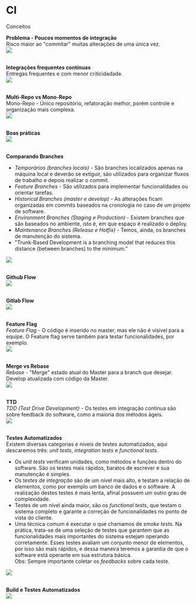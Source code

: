 # CI<br>
Conceitos<br>

**Problema - Poucos momentos de integração**<br>
Risco maior ao "commitar" muitas alterações de uma única vez.<br>
<kbd>
    <img src="https://github.com/fabiokerber/CI_CD/blob/main/img/030120221105.png">
</kbd>
<br />
<br />

**Integrações frequentes contínuas**<br>
Entregas frequentes e com menor criticidadade.<br>
<kbd>
    <img src="https://github.com/fabiokerber/CI_CD/blob/main/img/030120221107.png">
</kbd>
<br />
<br />

**Multi-Repo vs Mono-Repo**<br>
Mono-Repo - Único repositório, refatoração melhor, porém controle e organização mais complexa.<br>
<kbd>
    <img src="https://github.com/fabiokerber/CI_CD/blob/main/img/030120221111.png">
</kbd>
<br />
<br />

**Boas práticas**<br>
<kbd>
    <img src="https://github.com/fabiokerber/CI_CD/blob/main/img/030120221119.jpg">
</kbd>
<br />
<br />

**Comparando Branches**<br>
- *Temporários (branches locais)* - São branches localizados apenas na máquina local e deverão se extiguir, são utilizados para organizar fluxos de trabalho e depois realizar o commit.<br>
- *Feature Branches* - São utilizados para implementar funcionalidades ou orientar tarefas.<br>
- *Historical Branches (master e develop)* - As alterações ficam organizadas em commits baseados na cronologia no caso de um projeto de software.<br>
- *Environment Branches (Staging e Production)* - Existem branches que são baseados no ambiente, isto é, em que espaço é realizado o deploy.<br>
- *Maintenance Branches (Release e Hotfix)* - Temos, ainda, os branches de manutenção do sistema.<br>
- "Trunk-Based Development is a branching model that reduces this distance (between branches) to the minimum."<br>
<kbd>
    <img src="https://github.com/fabiokerber/CI_CD/blob/main/img/030120221135.jpg">
</kbd>
<br />
<br />

**Github Flow**<br>
<kbd>
    <img src="https://github.com/fabiokerber/CI_CD/blob/main/img/030120221157.JPG">
</kbd>
<br />
<br />

**Gitlab Flow**<br>
<kbd>
    <img src="https://github.com/fabiokerber/CI_CD/blob/main/img/030120221200.JPG">
</kbd>
<br />
<br />

**Feature Flag**<br>
*Feature Flag* - O código é inserido no master, mas ele não é visível para a equipe. O Feature flag serve também para testar funcionalidades, por exemplo.<br>
<kbd>
    <img src="https://github.com/fabiokerber/CI_CD/blob/main/img/030120221308.JPG">
</kbd>
<br />
<br />

**Merge vs Rebase**<br>
*Rebase* - "Merge" estado atual do Master para a branch que desejar. Develop atualizada com código da Master.<br>
<kbd>
    <img src="https://github.com/fabiokerber/CI_CD/blob/main/img/030120221319.JPG">
</kbd>
<br />
<br />

**TTD**<br>
*TDD (Test Drive Development)* - Os testes em integração contínua são sobre feedback do software, como a maioria dos métodos ágeis.<br>
<kbd>
    <img src="https://github.com/fabiokerber/CI_CD/blob/main/img/030120221329.JPG">
</kbd>
<br />
<br />

**Testes Automatizados**<br>
Existem diversas categorias e níveis de testes automatizados, aqui descaremos três: *unit tests*, *integration tests* e *functional tests*.<br>
- Os *unit tests* verificam unidades, como métodos e funções dentro do software. São os testes mais rápidos, baratos de escrever e sua manutenção é simples.<br>
- Os *testes de integração* são de um nível mais alto, e testam a relação de elementos, como por exemplo um banco de dados e o software. A realização destes testes é mais lenta, afinal possuem um outro grau de complexidade.<br>
- Testes de um nível ainda maior, são os *functional tests*, que testam o sistema completo e garante a correção de funcionalidades no ponto de vista do cliente.<br>
- Uma técnica comum é executar o que chamamos de *smoke tests*. Na prática, trata-se de uma seleção de testes que garantem que as funcionalidades mais importantes do sistema estejam operando corretamente. Esses testes avaliam um conjunto menor de elementos, por isso são mais rápidos, e dessa maneira teremos a garantia de que o software está operante em sua estrutura básica.<br>
Obs: Sempre importante coletar os *feedbacks* sobre cada teste.<br>
<kbd>
    <img src="https://github.com/fabiokerber/CI_CD/blob/main/img/030120221331.JPG">
</kbd>
<br />
<br />

**Build e Testes Automatizados**<br>
<kbd>
    <img src="https://github.com/fabiokerber/CI_CD/blob/main/img/030120221428.JPG">
</kbd>
<br />
<br />
